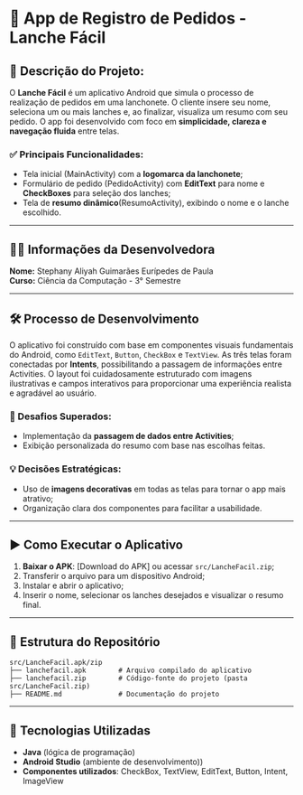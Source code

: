 
# 🍔 App de Registro de Pedidos - Lanche Fácil

## 📌 Descrição do Projeto:
O **Lanche Fácil** é um aplicativo Android que simula o processo de realização de pedidos em uma lanchonete. O cliente insere seu nome, seleciona um ou mais lanches e, ao finalizar, visualiza um resumo com seu pedido. O app foi desenvolvido com foco em **simplicidade, clareza e navegação fluida** entre telas.

### ✅ Principais Funcionalidades:
- Tela inicial (MainActivity) com a **logomarca da lanchonete**;
- Formulário de pedido (PedidoActivity) com **EditText** para nome e **CheckBoxes** para seleção dos lanches;
- Tela de **resumo dinâmico**(ResumoActivity), exibindo o nome e o lanche escolhido.

---

## 👩‍💻 Informações da Desenvolvedora
**Nome:** Stephany Aliyah Guimarães Eurípedes de Paula  
**Curso:** Ciência da Computação - 3° Semestre  

---

## 🛠️ Processo de Desenvolvimento
O aplicativo foi construído com base em componentes visuais fundamentais do Android, como `EditText`, `Button`, `CheckBox` e `TextView`. As três telas foram conectadas por **Intents**, possibilitando a passagem de informações entre Activities. O layout foi cuidadosamente estruturado com imagens ilustrativas e campos interativos para proporcionar uma experiência realista e agradável ao usuário.

### 🚧 Desafios Superados:
- Implementação da **passagem de dados entre Activities**;
- Exibição personalizada do resumo com base nas escolhas feitas.

### 💡 Decisões Estratégicas:
- Uso de **imagens decorativas** em todas as telas para tornar o app mais atrativo;
- Organização clara dos componentes para facilitar a usabilidade.

---

## ▶️ Como Executar o Aplicativo
1. **Baixar o APK**: [Download do APK] ou acessar `src/LancheFacil.zip`;
2. Transferir o arquivo para um dispositivo Android;
3. Instalar e abrir o aplicativo;
4. Inserir o nome, selecionar os lanches desejados e visualizar o resumo final.

---

## 📁 Estrutura do Repositório
```
src/LancheFacil.apk/zip
├── lanchefacil.apk        # Arquivo compilado do aplicativo
├── lanchefacil.zip        # Código-fonte do projeto (pasta src/LancheFacil.zip)
├── README.md              # Documentação do projeto
```

---

## 🧰 Tecnologias Utilizadas
- **Java** (lógica de programação)
- **Android Studio** (ambiente de desenvolvimento))
- **Componentes utilizados**: CheckBox, TextView, EditText, Button,  Intent, ImageView
